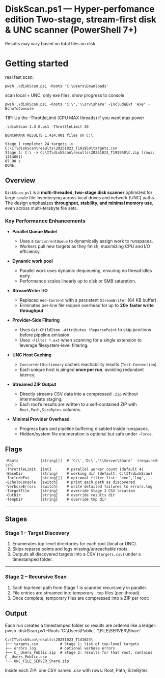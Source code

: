 DiskScan.ps1 — Hyper-perfomance edition
Two-stage, stream-first disk & UNC scanner (PowerShell 7+)
=

Results may vary based on total files on disk

# Getting started

real fast scan:
```
pwsh .\diskScan.ps1 -Roots 'C:\Users\Downloads'
```
scan local + UNC, only exe files, show progress to console
```
pwsh .\diskScan.ps1 -Roots 'C:\','\\srv\share' -IncludeExt 'exe' -EchoToConsole
```
TIP: Up the -ThrottleLimit (CPU MAX threads) if you want max power
```
.\diskScan-1.0.0.ps1 -ThrottleLimit 20
```

```
BENCHMARK RESULTS 1,414,001 files on C:\

Stage 1 complete: 24 targets -> C:\IT\diskScan\results\20251023_T191950\targets.csv
Stage 2: C:\ -> C:\IT\diskScan\results\20251023_T191950\C.zip (rows: 1414001)
87.90 s
DONE.
```
## Overview

`DiskScan.ps1` is a **multi-threaded, two-stage disk scanner** optimized for large-scale file inventorying across local drives and network (UNC) paths.  
The design emphasizes **throughput, stability, and minimal memory use**, even across multi-terabyte file sets.

### Key Performance Enhancements

- **Parallel Queue Model**
  - Uses a `ConcurrentQueue` to dynamically assign work to runspaces.
  - Workers pull new targets as they finish, maximizing CPU and I/O efficiency.

- **Dynamic work pool**
  - Parallel work uses dynamic dequeueing, ensuring no thread idles early.
  - Performance scales linearly up to disk or SMB saturation.
    
- **StreamWriter I/O**
  - Replaced `Add-Content` with a persistent `StreamWriter` (64 KB buffer).
  - Eliminates per-line file reopen overhead for up to **20× faster write throughput**.

- **Provider-Side Filtering**
  - Uses `Get-ChildItem -Attributes !ReparsePoint` to skip junctions before pipeline emission.
  - Uses `-Filter *.ext` when scanning for a single extension to leverage filesystem-level filtering.

- **UNC Host Caching**
  - `ConcurrentDictionary` caches reachability results (`Test-Connection`).
  - Each unique host is pinged **once per run**, avoiding redundant latency.

- **Streamed ZIP Output**
  - Directly streams CSV data into a compressed `.zip` without intermediate staging.
  - Each root’s results are written to a self-contained ZIP with `Root,Path,SizeBytes` columns.

- **Minimal Provider Overhead**
  - Progress bars and pipeline buffering disabled inside runspaces.
  - Hidden/system file enumeration is optional but safe under `-Force`.

## Flags
```
-Roots          [string[]]  # 'C:\','D:\','\\Server\Share'  (required-ish)
-ThrottleLimit  [int]       # parallel worker count (default 4)
-BaseDir        [string]    # working dir (default: C:\IT\diskScan)
-IncludeExt     [string[]]  # optional filter list: 'exe','log',...
-EchoToConsole  [switch]    # print each path as discovered
-VerboseErrors  [switch]    # write detailed failures to errors.log
-TargetFile     [string]    # override Stage 1 CSV location
-OutDir         [string]    # override results dir
-TempDir        [string]    # override tmp dir
```
---

## Stages

### **Stage 1 – Target Discovery**

1. Enumerates top-level directories for each root (local or UNC).
2. Skips reparse points and logs missing/unreachable roots.
3. Outputs all discovered targets into a CSV (`targets.csv`) under a timestamped folder.

---

### **Stage 2 – Recursive Scan**

1. Each top-level path from Stage 1 is scanned recursively in parallel.
2. File entries are streamed into temporary `.tmp` files (per-thread).
3. Once complete, temporary files are compressed into a ZIP per root:

## Output

Each run creates a timestamped folder so results are ordered like a ledger:
pwsh .diskScan.ps1 -Roots 'C:\Users\Public', '\\FILE\SERVER\Share'
```
C:\IT\diskScan\results\20251023_T141623\
├── targets.csv          # Stage 1: list of top-level targets
├── errors.log           # optional verbose errors
├── C__Users_Public.zip  # Stage 2: results for that root, contains C__Users_Public.csv
└── UNC_FILE_SERVER_Share.zip
```

Inside each ZIP: one CSV named <RootTag>.csv with rows: Root, Path, SizeBytes

